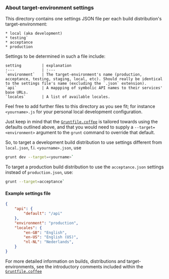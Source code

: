 ### About target-environment settings

This directory contains one settings JSON file per each build distribution's target-environment:

    * local (aka development)
    * testing`
    * acceptance
    * production

Settings to be determined in such a file include:

    setting         | explanation
    :---            | :---
    `environment`   | The target-environment's name (production, acceptance, testing, staging, local, etc). Should really be identical to the settings file's name (excluding the `.json` extension).
    `api`           | A mappping of symbolic API names to their services' base URLs.
    `locales`       | A list of available locales.

Feel free to add further files to this directory as you see fit; for instance `<yourname>.js` for your personal local development configuration.

Just keep in mind that the [`Gruntfile.coffee`](../Gruntfile.coffee) is tailored towards using the defaults outlined above, and that you would need to supply a
`--target=<environment>` argument to the `grunt` command to override that default.

So, to target a development build distribution to use settings different from `local.json`, f.i. `<yourname>.json`, use

```sh
grunt dev --target=<yourname>`
```

To target a production build distribution to use the `acceptance.json` settings instead of `production.json`, use:

```sh
grunt --target=acceptance`
```

#### Example settings file

```json
{
    "api": {
        "default": "/api"
    },
    "environment": "production",
    "locales": {
        "en-GB": "English",
        "en-US": "English (US)",
        "nl-NL": "Nederlands",
    }
}
```

For more detailed information on builds, distributions and target-environments, see the introductory comments included within the
[`Gruntfile.coffee`](../Grunfile.coffee)
